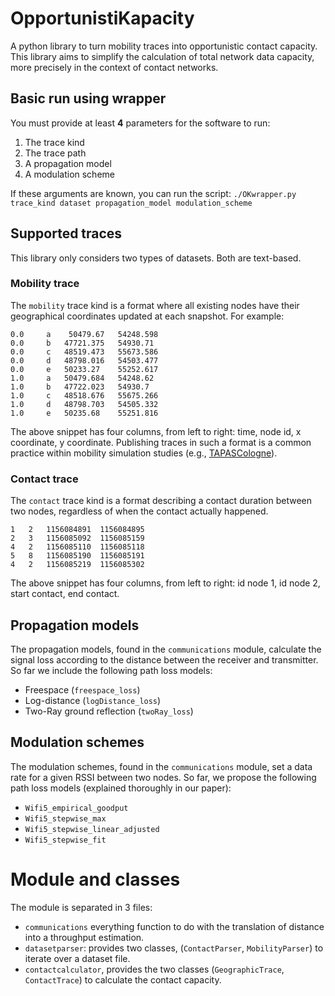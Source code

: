 # OpportunistiKapacity
A python library to turn mobility traces into opportunistic contact capacity. 
This library aims to simplify the calculation of total network data capacity, more precisely in the context of contact networks. 
## Basic run using wrapper
You must provide at least **4** parameters for the software to run:

 1. The trace kind
 2. The trace path
 3. A propagation model
 4. A modulation scheme

If these arguments are known, you can run the script:
`./OKwrapper.py trace_kind dataset propagation_model modulation_scheme`

## Supported traces

This library only considers two types of datasets. Both are text-based. 
### Mobility trace
The `mobility` trace kind is a format where all existing nodes have their geographical coordinates updated at each snapshot. For example:  

    0.0 	a	 50479.67 	54248.598
    0.0 	b 	47721.375 	54930.71
    0.0 	c 	48519.473 	55673.586
    0.0 	d 	48798.016 	54503.477
    0.0 	e 	50233.27 	55252.617
    1.0 	a 	50479.684 	54248.62
    1.0 	b 	47722.023 	54930.7
    1.0 	c 	48518.676 	55675.266
    1.0 	d 	48798.703 	54505.332
    1.0 	e 	50235.68 	55251.816 
The above snippet has four columns, from left to right: time, node id, x coordinate, y coordinate. Publishing traces in such a format is a common practice within mobility simulation studies (e.g., [TAPASCologne](http://kolntrace.project.citi-lab.fr/)).
### Contact trace
The `contact` trace kind is a format describing a contact duration between two nodes, regardless of when the contact actually happened.

    1	2	1156084891	1156084895	
    2	3	1156085092	1156085159	
    4	2	1156085110	1156085118	
    5	8	1156085190	1156085191	
    4	2	1156085219	1156085302	
The above snippet has four columns, from left to right: id node 1, id node 2, start contact, end contact.

## Propagation models
The propagation models, found in the `communications` module, calculate the signal loss according to the distance between the receiver and transmitter. So far we include the following path loss models:

 - Freespace (`freespace_loss`)
 - Log-distance (`logDistance_loss`)
 - Two-Ray ground reflection (`twoRay_loss`)

## Modulation schemes

The modulation schemes, found in the `communications` module, set a data rate for a given RSSI between two nodes. So far, we propose the following path loss models (explained thoroughly in our paper):

 - `Wifi5_empirical_goodput`
 - `Wifi5_stepwise_max`
 - `Wifi5_stepwise_linear_adjusted`
 - `Wifi5_stepwise_fit`
 
# Module and classes

The module is separated in 3 files:

 - `communications` everything function to do with the translation of distance into a throughput estimation.
 - `datasetparser`: provides two classes, (`ContactParser`, `MobilityParser`) to iterate over a dataset file. 
 - `contactcalculator`, provides the two classes (`GeographicTrace`, `ContactTrace`) to calculate the contact capacity.
 
 